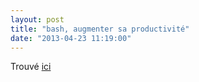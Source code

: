 ```yaml
---
layout: post
title: "bash, augmenter sa productivité"
date: "2013-04-23 11:19:00"
---
```

<script src="http://pastebin.com/embed_js.php?i=70wkjUyg"></script>

Trouvé [ici](http://www.skorks.com/2009/09/bash-shortcuts-for-maximum-productivity/)
